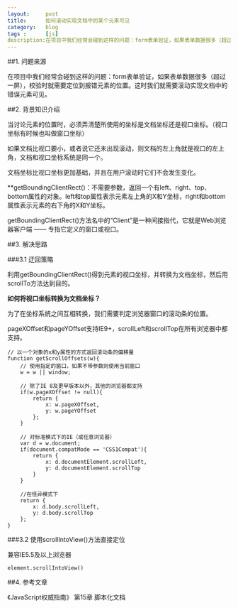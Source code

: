 ```yaml
---
layout:     post
title:      如何滚动实现文档中的某个元素可见
category:   blog
tags :      [js]
description:在项目中我们经常会碰到这样的问题：form表单验证，如果表单数据很多（超过一屏），校验时就需要定位到报错元素的位置。这时我们就需要滚动实现文档中的错误元素可见。
---
```


##1. 问题来源

在项目中我们经常会碰到这样的问题：form表单验证，如果表单数据很多（超过一屏），校验时就需要定位到报错元素的位置。这时我们就需要滚动实现文档中的错误元素可见。

##2. 背景知识介绍

当讨论元素的位置时，必须弄清楚所使用的坐标是文档坐标还是视口坐标。（视口坐标有时候也叫做窗口坐标）

如果文档比视口要小，或者说它还未出现滚动，则文档的左上角就是视口的左上角，文档和视口坐标系统是同一个。

文档坐标比视口坐标更加基础，并且在用户滚动时它们不会发生变化。

**getBoundingClientRect()：不需要参数，返回一个有left、right、top、bottom属性的对象。left和top属性表示元素左上角的X和Y坐标，right和bottom属性表示元素的右下角的X和Y坐标。

getBoundingClientRect()方法名中的“Client”是一种间接指代，它就是Web浏览器客户端 —— 专指它定义的窗口或视口。

##3. 解决思路

###3.1 迂回策略

利用getBoundingClientRect()得到元素的视口坐标，并转换为文档坐标，然后用scrollTo方法达到目的。

**如何将视口坐标转换为文档坐标？**

为了在坐标系统之间互相转换，我们需要判定浏览器窗口的滚动条的位置。

pageXOffset和pageYOffset支持IE9+，scrollLeft和scrollTop在所有浏览器中都支持。
	
	// 以一个对象的x和y属性的方式返回滚动条的偏移量
	function getScrollOffsets(w){
		// 使用指定的窗口，如果不带参数则使用当前窗口
		w = w || window;
		
		// 除了IE 8及更早版本以外，其他的浏览器都支持
		if(w.pageXOffset != null){
			return {
				x: w.pageXOffset,
				y: w.pageYOffset
			};
		}
		
		// 对标准模式下的IE（或任意浏览器）
		var d = w.document;
		if(document.compatMode == 'CSS1Compat'){
			return {
				x: d.documentElement.scrollLeft,
				y: d.documentElement.scrollTop
			}
		}
		
		//在怪异模式下
		return {
			x: d.body.scrollLeft,
			y: d.body.scrollTop
		};
	}



###3.2 使用scrollIntoView()方法直接定位

兼容IE5.5及以上浏览器

	element.scrollIntoView()

##4. 参考文章

《JavaScript权威指南》 第15章 脚本化文档


















